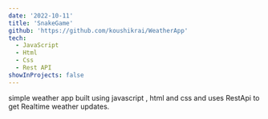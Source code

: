 ```yaml
---
date: '2022-10-11'
title: 'SnakeGame'
github: 'https://github.com/koushikrai/WeatherApp'
tech:
  - JavaScript
  - Html
  - Css
  - Rest API
showInProjects: false
---
```


simple weather app built using javascript , html and css and uses RestApi to get Realtime weather updates. 

